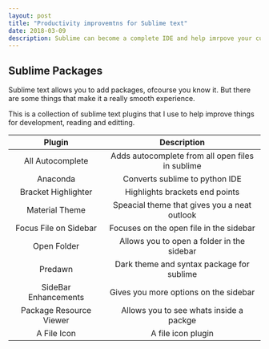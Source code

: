 ```yaml
---
layout: post
title: "Productivity improvemtns for Sublime text"
date: 2018-03-09
description: Sublime can become a complete IDE and help imrpove your current productivity.
---
```


## Sublime Packages

Sublime text allows you to add packages, ofcourse you know it. But there are some things that make it a really smooth experience.

This is a collection of sublime text plugins that I use to help improve things for development, reading and editting.

| Plugin                 | Description                                      |
|:----------------------:|:------------------------------------------------:|
| All Autocomplete       | Adds autocomplete from all open files in sublime |
| Anaconda               | Converts sublime to python IDE                   |
| Bracket Highlighter    | Highlights brackets end points                   |
| Material Theme         | Speacial theme that gives you a neat outlook     |
| Focus File on Sidebar  | Focuses on the open file in the sidebar          |
| Open Folder            | Allows you to open a folder in the sidebar       |
| Predawn                | Dark theme and syntax package for sublime        |
| SideBar Enhancements   | Gives you more options on the sidebar            |
| Package Resource Viewer| Allows you to see whats inside a packge          |
| A File Icon            | A file icon plugin                               |


